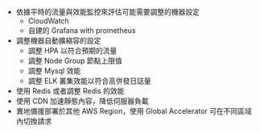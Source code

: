 - 依據平時的流量與效能監控來評估可能需要調整的機器設定
    - CloudWatch 
    - 自建的 Grafana with prometheus
- 調整機器自動擴縮容的設定
    - 調整 HPA 以符合預期的流量
    - 調整 Node Group 節點上限值
    - 調整 Mysql 效能
    - 調整 ELK 叢集效能以符合高併發日誌量
- 使用 Redis 或者調整 Redis 的效能
- 使用 CDN 加速靜態內容，降低伺服器負載
- 異地備援部署於其他 AWS Region，使用 Global Accelerator 可在不同區域內切換請求
    